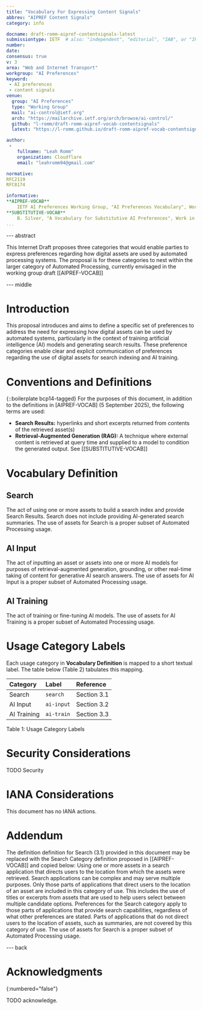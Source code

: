 ```yaml
---
title: "Vocabulary For Expressing Content Signals"
abbrev: "AIPREF Content Signals"
category: info

docname: draft-romm-aipref-contentsignals-latest
submissiontype: IETF  # also: "independent", "editorial", "IAB", or "IRTF"
number:
date:
consensus: true
v: 3
area: "Web and Internet Transport"
workgroup: "AI Preferences"
keyword:
 - AI preferences
 - content signals
venue:
  group: "AI Preferences"
  type: "Working Group"
  mail: "ai-control@ietf.org"
  arch: "https://mailarchive.ietf.org/arch/browse/ai-control/"
  github: "l-romm/draft-romm-aipref-vocab-contentsignals"
  latest: "https://l-romm.github.io/draft-romm-aipref-vocab-contentsignals/draft-romm-aipref-contentsignals.html"

author:
 -
    fullname: "Leah Romm"
    organization: Cloudflare
    email: "leahromm94@gmail.com"

normative:
RFC2119
RFC8174

informative:
**AIPREF-VOCAB**
    IETF AI Preferences Working Group, "AI Preferences Vocabulary", Work in Progress, Internet-Draft, draft-ietf-aipref-vocab, <https://ietf-wg-aipref.github.io/drafts/draft-ietf-aipref-vocab.html>.
**SUBSTITUTIVE-VOCAB**
    B. Silver, "A Vocabulary for Substitutive AI Preferences", Work in Progress, Internet-Draft, draft-silver-aipref-vocab-substitutive-00, 8 July 2024, <https://datatracker.ietf.org/doc/html/draft-silver-aipref-vocab-substitutive-00>.
...
```


--- abstract

This Internet Draft proposes three categories that would enable parties to express preferences regarding how digital assets are used by automated processing systems. The proposal is for these categories to nest within the larger category of Automated Processing, currently envisaged in the working group draft [[AIPREF-VOCAB]]

--- middle

# Introduction

This proposal introduces and aims to define a specific set of preferences to address the need for expressing how digital assets can be used by automated systems, particularly in the context of training artificial intelligence (AI) models and generating search results. These preference categories enable clear and explicit communication of preferences regarding the use of digital assets for search indexing and AI training.

# Conventions and Definitions

{::boilerplate bcp14-tagged}
For the purposes of this document, in addition to the definitions in [AIPREF-VOCAB] (5 September 2025), the following terms are used:
* **Search Results:** hyperlinks and short excerpts returned from contents of the retrieved asset(s)
* **Retrieval-Augmented Generation (RAG):** A technique where external content is retrieved at query time and supplied to a model to condition the generated output. See [[SUBSTITUTIVE-VOCAB]]

# Vocabulary Definition

## Search
The act of using one or more assets to build a search index and provide Search Results. Search does not include providing AI-generated search summaries.
The use of assets for Search is a proper subset of Automated Processing usage.

## AI Input
The act of inputting an asset or assets into one or more AI models for purposes of retrieval-augmented generation, grounding, or other real-time taking of content for generative AI search answers.
The use of assets for AI Input is a proper subset of Automated Processing usage.

## AI Training
The act of training or fine-tuning AI models.
The use of assets for AI Training is a proper subset of Automated Processing usage.

# Usage Category Labels

Each usage category in **Vocabulary Definition** is mapped to a short textual label. The table below (Table 2) tabulates this mapping.

| Category    | Label      | Reference              |
|:------------|:-----------|:-----------------------|
| Search      | `search`   | Section 3.1            |
| AI Input    | `ai-input` | Section 3.2            |
| AI Training | `ai-train` | Section 3.3            |

Table 1: Usage Category Labels


# Security Considerations

TODO Security


# IANA Considerations

This document has no IANA actions.

# Addendum
The definition definition for Search (3.1) provided in this document may be replaced with the Search Category definition proposed in [[AIPREF-VOCAB]] and copied below:
Using one or more assets in a search application that directs users to the location from which the assets were retrieved.
Search applications can be complex and may serve multiple purposes. Only those parts of applications that direct users to the location of an asset are included in this category of use. This includes the use of titles or excerpts from assets that are used to help users select between multiple candidate options.
Preferences for the Search category apply to those parts of applications that provide search capabilities, regardless of what other preferences are stated.
Parts of applications that do not direct users to the location of assets, such as summaries, are not covered by this category of use.
The use of assets for Search is a proper subset of Automated Processing usage.

--- back

# Acknowledgments
{:numbered="false"}

TODO acknowledge.

